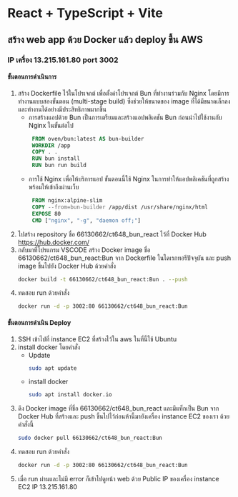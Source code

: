 # React + TypeScript + Vite
## สร้าง web app ด้วย Docker แล้ว deploy ขึ้น AWS
### IP เครื่อง 13.215.161.80 port 3002
#### ขั้นตอนการดำเนินการ
1. สร้าง Dockerfile ไว้ในโปรเจกต์ เพื่อตั้งค่าโปรเจกต์ Bun ที่ทำงานร่วมกับ Nginx โดยมีการทำงานแบบสองขั้นตอน (multi-stage build) ซึ่งช่วยให้ขนาดของ image ที่ได้มีขนาดเล็กลง และทำงานได้อย่างมีประสิทธิภาพมากขึ้น
   - การสร้างแอปด้วย Bun เป็นการเตรียมและสร้างแอปพลิเคชัน Bun ก่อนนำไปใช้งานกับ Nginx ในขั้นต่อไป
     ```dockerfile
      FROM oven/bun:latest AS bun-builder
      WORKDIR /app
      COPY . .
      RUN bun install
      RUN bun run build
     ```
   - การใช้ Nginx เพื่อให้บริการแอป ขั้นตอนนี้ใช้ Nginx ในการทำให้แอปพลิเคชันที่ถูกสร้างพร้อมให้เข้าถึงผ่านเว็บ
     ```dockerfile
      FROM nginx:alpine-slim
      COPY --from=bun-builder /app/dist /usr/share/nginx/html
      EXPOSE 80
      CMD ["nginx", "-g", "daemon off;"]
     ```
2. ไปสร้าง repository ชื่อ 66130662/ct648_bun_react ไว้ที่ Docker Hub [https://hub.docker.com/ ](https://hub.docker.com/repository/docker/66130662/ct648_bun_react/general)
3. กลับมาที่โปรแกรม VSCODE สร้าง Docker image ชื่อ 66130662/ct648_bun_react:Bun จาก Dockerfile ในไดเรกทอรีปัจจุบัน และ push image ขึ้นไปยัง Docker Hub ด้วยคำสั่ง
   ```bash
   docker build -t 66130662/ct648_bun_react:Bun . --push 
   ```
4. ทดสอบ run ด้วยคำสั่ง
   ```bash
   docker run -d -p 3002:80 66130662/ct648_bun_react:Bun
   ```
#### ขั้นตอนการดำเนิน Deploy
1. SSH เข้าไปที่ instance EC2 ที่สร้างไว้ใน aws ในที่นี้ใช้ Ubuntu 
2. install docker โดยคำสั่ง
   - Update 
     ```bash
     sudo apt update
     ```
   - install docker
     ```bash
     sudo apt install docker.io
     ```
3. ดึง Docker image ที่ชื่อ 66130662/ct648_bun_react และมีแท็กเป็น Bun จาก Docker Hub ที่สร้างและ push ขึ้นไปไว้ก่อนห้านี้มายังเครื่อง instance EC2 ของเรา ด้วยคำสั่งนี้
   ```bash
   sudo docker pull 66130662/ct648_bun_react:Bun
   ```
4. ทดสอบ run ด้วยคำสั่ง
   ```bash
   docker run -d -p 3002:80 66130662/ct648_bun_react:Bun
   ```
5. เมื่อ run ผ่านและไม่มี error ก็เข้าไปดูหน้า web ด้วย Public IP ของเครื่อง instance EC2 IP 13.215.161.80

